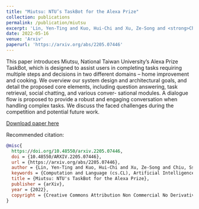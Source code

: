 ```yaml
---
title: "Miutsu: NTU’s TaskBot for the Alexa Prize"
collection: publications
permalink: /publication/miutsu
excerpt: 'Lin, Yen-Ting and Kuo, Hui-Chi and Xu, Ze-Song and <strong>Chiu, Ssu </strong> and Hung, Chieh-Chi and Chen, Yi-Cheng and Huang, Chao-Wei and Chen, Yun-Nung'
date: 2022-05-16
venue: 'Arxiv'
paperurl: 'https://arxiv.org/abs/2205.07446'
---
```


This paper introduces Miutsu, National Taiwan University’s Alexa Prize TaskBot, which is designed to assist users in completing tasks requiring multiple steps and decisions in two different domains – home improvement and cooking. We overview our system design and architectural goals, and detail the proposed core elements, including question answering, task retrieval, social chatting, and various conver- sational modules. A dialogue flow is proposed to provide a robust and engaging conversation when handling complex tasks. We discuss the faced challenges during the competition and potential future work.

[Download paper here](https://arxiv.org/abs/2205.07446)

Recommended citation:
```bibtex
@misc{
  https://doi.org/10.48550/arxiv.2205.07446,
  doi = {10.48550/ARXIV.2205.07446},
  url = {https://arxiv.org/abs/2205.07446},
  author = {Lin, Yen-Ting and Kuo, Hui-Chi and Xu, Ze-Song and Chiu, Ssu and Hung, Chieh-Chi and Chen, Yi-Cheng and Huang, Chao-Wei and Chen, Yun-Nung},
  keywords = {Computation and Language (cs.CL), Artificial Intelligence (cs.AI), Machine Learning (cs.LG), FOS: Computer and information sciences, FOS: Computer and information sciences},
  title = {Miutsu: NTU's TaskBot for the Alexa Prize},
  publisher = {arXiv},
  year = {2022},
  copyright = {Creative Commons Attribution Non Commercial No Derivatives 4.0 International}
}
```